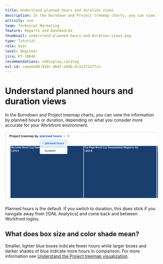 ```yaml
---
title: Understand planned hours and duration views
description: In the Burndown and Project treemap charts, you can view the information by planned hours or duration.
activity: use
team: Technical Marketing
feature: Reports and Dashboards
thumbnail: understand-planned-hours-and-duration-views.png
type: Tutorial
role: User
level: Beginner
jira: KT-10044
recommendations: noDisplay,catalog
exl-id: caae6dd0-910c-4bdf-a9db-611c272af7ce
---
```

# Understand planned hours and duration views

In the Burndown and Project treemap charts, you can view the information by planned hours or duration, depending on what you consider more accurate for your Workfront environment.

![An image of selecting a planned hours rather than duration](assets/section-1-5.png)



Planned hours is the default. If you switch to duration, this does stick if you navigate away from [!DNL Analytics] and come back and between Workfront logins.

## What does box size and color shade mean?

Smaller, lighter blue boxes indicate fewer hours while larger boxes and darker shades of blue indicate more hours in comparison. For more information see [Understand the Project treemap visualization](https://experienceleague.adobe.com/docs/workfront/using/reporting/enhanced-analytics/project-treemap-overview.html?lang=en).
